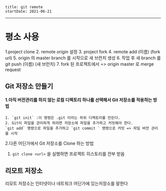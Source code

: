 ```
title: git remote
startDate: 2021-06-21
```
---

# 평소 사용 
1.project clone
2. remote origin 설정
3. project fork
4. remote add (이름) (fork url)
5. origin 의 master branch 를 시작으로 새 브런치 생성
6. 작업 후 새 branch 를 git push (이름) (새 브런치)
7. fork 된 프로젝트에서 => origin master 로 merge request

## Git 저장소 만들기
#### 1.아직 버전관리를 하지 않는 로컬 디렉토리 하나를 선택해서 Git 저장소를 적용하는 방법

    1. `git init` :이 명령은 .git 이라는 하위 디렉토리를 만든다.
    2. Git이 파일을 관리하게 하려면 저장소에 파일을 추가하고 커밋해야 한다.
    `git add` 명령으로 파일을 추가하고 `git commit ` 명령으로 커밋 => 파일 버전 관리를 시작

2.다른 어딘가에서 Git 저장소를 Clone 하는 방법

1. `git clone <url>` 을 실행하면 프로젝트 히스토리를 전부 받음


## 리모트 저장소

리모트 저장소는 인터넷이나 네트워크 어딘가에 있는저장소를 말한다